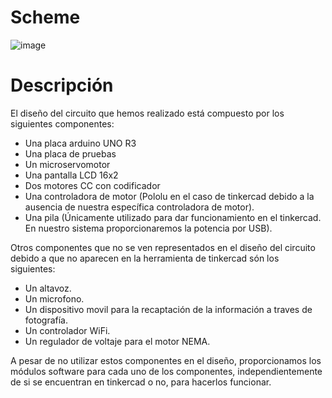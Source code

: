 # Scheme

![image](https://user-images.githubusercontent.com/104699446/229575547-419809e9-b9b8-40d9-bddc-ee4d55ed3363.png)

# Descripción
El diseño del circuito que hemos realizado está compuesto por los siguientes componentes: 
- Una placa arduino UNO R3
- Una placa de pruebas
- Un microservomotor
- Una pantalla LCD 16x2
- Dos motores CC con codificador
- Una controladora de motor (Pololu en el caso de tinkercad debido a la ausencia de nuestra específica controladora de motor). 
- Una pila (Únicamente utilizado para dar funcionamiento en el tinkercad. En nuestro sistema proporcionaremos la potencia por USB).

Otros componentes que no se ven representados en el diseño del circuito debido a que no aparecen en la herramienta de tinkercad són los siguientes: 
- Un altavoz.
- Un microfono.
- Un dispositivo movil para la recaptación de la información a traves de fotografía.
- Un controlador WiFi.
- Un regulador de voltaje para el motor NEMA.

A pesar de no utilizar estos componentes en el diseño, proporcionamos los módulos software para cada uno de los componentes, independientemente de si se encuentran en tinkercad o no, para hacerlos funcionar. 
